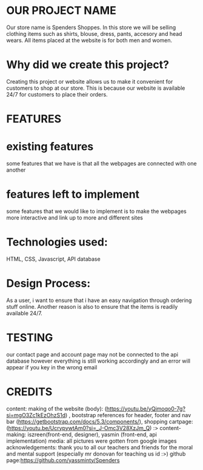# OUR PROJECT NAME
Our store name is Spenders Shoppes. In this store we will be selling clothing items such as shirts, blouse, dress, pants, accesory and head wears. All items placed at the website is for both men and women. 

# Why did we create this project?
Creating this project or website allows us to make it convenient for customers to shop at our store. This is because our website is available 24/7 for customers to place their orders. 

# FEATURES
# existing features
some features that we have is that all the webpages are connected with one another
# features left to implement
some features that we would like to implement is to make the webpages more interactive and link up to more and different sites

# Technologies used:
HTML, CSS, Javascript, API database

# Design Process:
As a user, i want to ensure that i have an easy navigation through ordering stuff online. Another reason is also to ensure that the items is readily available 24/7. 

# TESTING
our contact page and account page may not be connected to the api database however everything is still working accordingly and an error will appear if you key in the wrong email

# CREDITS
content: making of the website (body): (https://youtu.be/yQimoqo0-7g?si=mgO3Zc1kEzOhzS1d) , bootstrap references for header, footer and nav bar (https://getbootstrap.com/docs/5.3/components/), shopping cartpage:(https://youtu.be/UcrypywtAm0?si=_J-Omc3V28XzJm_Q) :>
content-making: iszreen(front-end, designer), yasmin (front-end, api implementation)
media: all pictures were gotten from google images
acknowledgements: thank you to all our teachers and friends for the moral and mental support (especially mr donovan for teaching us id :>) github page:https://github.com/yassminty/Spenders
